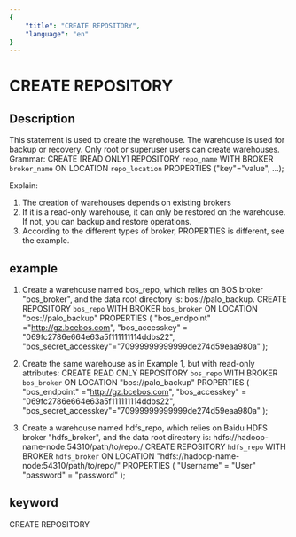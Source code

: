 ```yaml
---
{
    "title": "CREATE REPOSITORY",
    "language": "en"
}
---
```


<!-- 
Licensed to the Apache Software Foundation (ASF) under one
or more contributor license agreements.  See the NOTICE file
distributed with this work for additional information
regarding copyright ownership.  The ASF licenses this file
to you under the Apache License, Version 2.0 (the
"License"); you may not use this file except in compliance
with the License.  You may obtain a copy of the License at

  http://www.apache.org/licenses/LICENSE-2.0

Unless required by applicable law or agreed to in writing,
software distributed under the License is distributed on an
"AS IS" BASIS, WITHOUT WARRANTIES OR CONDITIONS OF ANY
KIND, either express or implied.  See the License for the
specific language governing permissions and limitations
under the License.
-->

# CREATE REPOSITORY
## Description
This statement is used to create the warehouse. The warehouse is used for backup or recovery. Only root or superuser users can create warehouses.
Grammar:
CREATE [READ ONLY] REPOSITORY `repo_name`
WITH BROKER `broker_name`
ON LOCATION `repo_location`
PROPERTIES ("key"="value", ...);

Explain:
1. The creation of warehouses depends on existing brokers
2. If it is a read-only warehouse, it can only be restored on the warehouse. If not, you can backup and restore operations.
3. According to the different types of broker, PROPERTIES is different, see the example.

## example
1. Create a warehouse named bos_repo, which relies on BOS broker "bos_broker", and the data root directory is: bos://palo_backup.
CREATE REPOSITORY `bos_repo`
WITH BROKER `bos_broker`
ON LOCATION "bos://palo_backup"
PROPERTIES
(
"bos_endpoint" ="http://gz.bcebos.com",
"bos_accesskey" = "069fc2786e664e63a5f111111114ddbs22",
"bos_secret_accesskey"="70999999999999de274d59eaa980a"
);

2. Create the same warehouse as in Example 1, but with read-only attributes:
CREATE READ ONLY REPOSITORY `bos_repo`
WITH BROKER `bos_broker`
ON LOCATION "bos://palo_backup"
PROPERTIES
(
"bos_endpoint" ="http://gz.bcebos.com",
"bos_accesskey" = "069fc2786e664e63a5f111111114ddbs22",
"bos_secret_accesskey"="70999999999999de274d59eaa980a"
);

3. Create a warehouse named hdfs_repo, which relies on Baidu HDFS broker "hdfs_broker", and the data root directory is: hdfs://hadoop-name-node:54310/path/to/repo./
CREATE REPOSITORY `hdfs_repo`
WITH BROKER `hdfs_broker`
ON LOCATION "hdfs://hadoop-name-node:54310/path/to/repo/"
PROPERTIES
(
"Username" = "User"
"password" = "password"
);

## keyword
CREATE REPOSITORY
